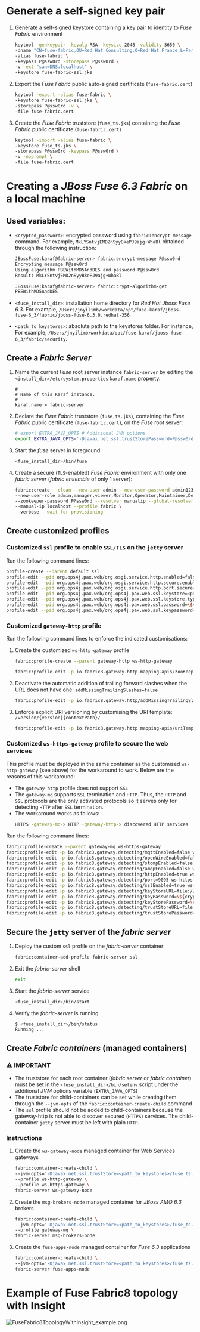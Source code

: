 # Generate a self-signed key pair

1. Generate a self-signed keystore containing a key pair to identity to _Fuse Fabric_ environment
    ```zsh
    keytool -genkeypair -keyalg RSA -keysize 2048 -validity 3650 \
    -dname "CN=fuse-fabric,OU=Red Hat Consulting,O=Red Hat France,L=Paris,ST=Ile De France,C=FR" \
    -alias fuse-fabric \
    -keypass P@ssw0rd -storepass P@ssw0rd \
    -v -ext "san=DNS:localhost" \
    -keystore fuse-fabric-ssl.jks
    ```

2. Export the _Fuse Fabric_ public auto-signed certificate (`fuse-fabric.cert`)
    ```zsh
    keytool -export -alias fuse-fabric \
    -keystore fuse-fabric-ssl.jks \
    -storepass P@ssw0rd -v \
    -file fuse-fabric.cert
    ```

3. Create the _Fuse Fabric_ truststore (`fuse_ts.jks`) containing the _Fuse Fabric_ public certificate (`fuse-fabric.cert`)
    ```zsh
    keytool -import -alias fuse-fabric \
    -keystore fuse_ts.jks \
    -storepass P@ssw0rd -keypass P@ssw0rd \
    -v -noprompt \
    -file fuse-fabric.cert 
    ```

# Creating a _JBoss Fuse 6.3 Fabric_ on a local machine

## Used variables:
- `<crypted_password>`: encrypted password using `fabric:encrypt-message` command. For example, `MkLYSntvjEMD2nSyyBkePJ9ajg+WhaBl` obtained through the following instruction:
  ```zsh
  JBossFuse:karaf@fabric-server> fabric:encrypt-message P@ssw0rd
  Encrypting message P@ssw0rd
  Using algorithm PBEWithMD5AndDES and password P@ssw0rd
  Result: MkLYSntvjEMD2nSyyBkePJ9ajg+WhaBl
  ```
  ```zsh
  JBossFuse:karaf@fabric-server> fabric:crypt-algorithm-get
  PBEWithMD5AndDES
  ``` 

- `<fuse_install_dir>`: installation home directory for _Red Hat Jboss Fuse 6.3_. For example, `/Users/jnyilimb/workdata/opt/fuse-karaf/jboss-fuse-6_3/fabric/jboss-fuse-6.3.0.redhat-356`

- `<path_to_keystores>`: absolute path to the keystores folder. For instance, For example, `/Users/jnyilimb/workdata/opt/fuse-karaf/jboss-fuse-6_3/fabric/security`.

## Create a _Fabric Server_

1. Name the current _Fuse_ root server instance `fabric-server` by editing the `<install_dir>/etc/system.properties` `karaf.name` property.
    ```properties
    #
    # Name of this Karaf instance.
    #
    karaf.name = fabric-server
    ```

2. Declare the _Fuse Fabric_ truststore (`fuse_ts.jks`), containing the _Fuse Fabric_ public certificate (`fuse-fabric.cert`), on the _Fuse_ root server:
    ```zsh
    # export EXTRA_JAVA_OPTS # Additional JVM options
    export EXTRA_JAVA_OPTS='-Djavax.net.ssl.trustStorePassword=P@ssw0rd -Djavax.net.ssl.trustStore=<path_to_keystores>/fuse_ts.jks'
    ```

3. Start the _fuse_ server in foreground
    ```zsh
    <fuse_install_dir>/bin/fuse
    ```

4. Create a secure (`TLS`-enabled) _Fuse Fabric_ environment with only one _fabric server_ (_fabric ensemble_ of only 1 server):
    ```zsh
    fabric:create --clean --new-user admin --new-user-password admin123 \
    --new-user-role admin,manager,viewer,Monitor,Operator,Maintainer,Deployer,Auditor,Administrator,SuperUser \
    --zookeeper-password P@ssw0rd --resolver manualip --global-resolver manualip \
    --manual-ip localhost --profile fabric \
    --verbose --wait-for-provisioning
    ```

## Create customized profiles

### Customized `ssl` profile to enable `SSL/TLS` on the `jetty` server 

Run the following command lines:

```zsh
profile-create --parent default ssl
profile-edit --pid org.ops4j.pax.web/org.osgi.service.http.enabled=false ssl
profile-edit --pid org.ops4j.pax.web/org.osgi.service.http.secure.enabled=true ssl
profile-edit --pid org.ops4j.pax.web/org.osgi.service.http.port.secure=\${port:8443,8543} ssl
profile-edit --pid org.ops4j.pax.web/org.ops4j.pax.web.ssl.keystore=<path_to_keystores>/fuse-fabric-ssl.jks ssl
profile-edit --pid org.ops4j.pax.web/org.ops4j.pax.web.ssl.keystore.type=jks ssl
profile-edit --pid org.ops4j.pax.web/org.ops4j.pax.web.ssl.password=\${crypt:<crypted_password>} ssl
profile-edit --pid org.ops4j.pax.web/org.ops4j.pax.web.ssl.keypassword=\${crypt:<crypted_password>} ssl
```

### Customized `gateway-http` profile

Run the following command lines to enforce the indicated customisations:

1. Create the customized `ws-http-gateway` profile
    ```zsh
    fabric:profile-create --parent gateway-http ws-http-gateway
    ```
    ```zsh
    fabric:profile-edit -p io.fabric8.gateway.http.mapping-apis/zooKeeperPath=/fabric/registry/clusters/apis ws-http-gateway
    ```

2. Deactivate the automatic addition of trailing forward slashes when the URL does not have one: `addMissingTrailingSlashes=false`
    ```zsh
    fabric:profile-edit -p io.fabric8.gateway.http/addMissingTrailingSlashes=false ws-http-gateway
    ```

3. Enforce explicit URI versioning by customising the URI template: `/version/{version}{contextPath}/`
    ```zsh
    fabric:profile-edit -p io.fabric8.gateway.http.mapping-apis/uriTemplate=/version/{version}{contextPath}/ ws-http-gateway
    ```

### Customized `ws-https-gateway` profile to secure the web services

This profile must be deployed in the same container as the customised `ws-http-gateway` (see above) for the workaround to work. Below are the reasons of this workaround:
- The `gateway-http` profile does not support `SSL`
- The `gateway-mq` supports `SSL` termination and `HTTP`. Thus, the `HTTP` and `SSL` protocols are the only activated protocols so it serves only for detecting `HTTP` after `SSL` termination. 
- The workaround works as follows:
  ```zsh
  HTTPS -gateway-mq-> HTTP -gateway-http-> discovered HTTP services
  ```

Run the following command lines:
```zsh 
fabric:profile-create --parent gateway-mq ws-https-gateway
fabric:profile-edit -p io.fabric8.gateway.detecting/mqttEnabled=false ws-https-gateway
fabric:profile-edit -p io.fabric8.gateway.detecting/openWireEnabled=false ws-https-gateway
fabric:profile-edit -p io.fabric8.gateway.detecting/stompEnabled=false ws-https-gateway
fabric:profile-edit -p io.fabric8.gateway.detecting/amqpEnabled=false ws-https-gateway
fabric:profile-edit -p io.fabric8.gateway.detecting/httpEnabled=true ws-https-gateway
fabric:profile-edit -p io.fabric8.gateway.detecting/port=9095 ws-https-gateway
fabric:profile-edit -p io.fabric8.gateway.detecting/sslEnabled=true ws-https-gateway
fabric:profile-edit -p io.fabric8.gateway.detecting/keyStoreURL=file://<path_to_keystores>/fuse-fabric-ssl.jks ws-https-gateway
fabric:profile-edit -p io.fabric8.gateway.detecting/keyPassword=\${crypt:<crypted_password>} ws-https-gateway
fabric:profile-edit -p io.fabric8.gateway.detecting/keyStorePassword=\${crypt:<crypted_password>} ws-https-gateway
fabric:profile-edit -p io.fabric8.gateway.detecting/trustStoreURL=file://<path_to_keystores>/fuse_ts.jks ws-https-gateway
fabric:profile-edit -p io.fabric8.gateway.detecting/trustStorePassword=\${crypt:<crypted_password>} ws-https-gateway
```

## Secure the `jetty` server of the _fabric server_

1. Deploy the custom `ssl` profile on the _fabric-server_ container
    ```zsh
    fabric:container-add-profile fabric-server ssl
    ```

2. Exit the _fabric-server_ shell
    ```zsh
    exit
    ```

3. Start the _fabric-server_ service
    ```zsh
    <fuse_install_dir>/bin/start
    ```

4. Verify the _fabric-server_ is running
    ```zsh
    $ <fuse_install_dir>/bin/status
    Running ...
    ```

## Create _Fabric containers_ (managed containers)

### :warning: IMPORTANT
- The truststore for each root container (_fabric server_ or _fabric container_) must be set in the `<fuse_install_dir>/bin/setenv` script under the additional _JVM_ options variable (`EXTRA_JAVA_OPTS`)
- The truststore for child-containers can be set while creating them through the `--jvm-opts` of the `fabric:container-create-child` command
- The `ssl` profile should not be added to child-containers because the gateway-http is not able to discover secured (`HTTPS`) services. The child-container `jetty` server must be left with plain `HTTP`.

### Instructions

1.	Create the `ws-gateway-node` managed container for Web Services gateways
    ```zsh
    fabric:container-create-child \
    --jvm-opts='-Djavax.net.ssl.trustStore=<path_to_keystores>/fuse_ts.jks -Djavax.net.ssl.trustStorePassword=P@ssw0rd' \
    --profile ws-http-gateway \
    --profile ws-https-gateway \
    fabric-server ws-gateway-node
    ```

2.	Create the `msg-brokers-node` managed container for _JBoss AMQ 6.3_ brokers
    ```zsh
    fabric:container-create-child \
    --jvm-opts='-Djavax.net.ssl.trustStore=<path_to_keystores>/fuse_ts.jks -Djavax.net.ssl.trustStorePassword=P@ssw0rd' \
    --profile gateway-mq \
    fabric-server msg-brokers-node
    ```

3.	Create the `fuse-apps-node` managed container for _Fuse 6.3_ applications
    ```zsh
    fabric:container-create-child \
    --jvm-opts='-Djavax.net.ssl.trustStore=<path_to_keystores>/fuse_ts.jks -Djavax.net.ssl.trustStorePassword=P@ssw0rd' \
    fabric-server fuse-apps-node
    ```

# Example of Fuse Fabric8 topology with Insight

![FuseFabric8TopologyWithInsight_example.png](../images/FuseFabric8TopologyWithInsight_example.png)